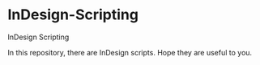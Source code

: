 # InDesign-Scripting
InDesign Scripting

In this repository, there are InDesign scripts.
Hope they are useful to you.
